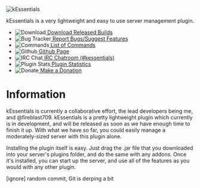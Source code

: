 ![kEssentials](http://keybordpiano459.com/images/banners/kessentials.png)

kEssentials is a very lightweight and easy to use server management plugin.

* ![Download](http://cdn2.iconfinder.com/data/icons/crystalproject/16x16/apps/ark.png)[ Download Released Builds](http://dev.bukkit.org/server-mods/kessentials/files/)
* ![Bug Tracker](http://cdn2.iconfinder.com/data/icons/kids/16x16/apps/agt_update_critical.png)[ Report Bugs/Suggest Features](http://dev.bukkit.org/server-mods/kessentials/tickets/)
* ![Commands](http://cdn2.iconfinder.com/data/icons/oxygen/16x16/mimetypes/text-x-script.png)[ List of Commands](http://dev.bukkit.org/server-mods/kessentials/pages/commands/)
* ![Github](http://cdn1.iconfinder.com/data/icons/Keyamoon-IcoMoon--limited/16/github-cat.png)[ Github Page](https://github.com/keybordpiano459/kEssentials/)
* ![IRC Chat](http://cdn1.iconfinder.com/data/icons/nuvola2/16x16/apps/edu_languages.png)[ IRC Chatroom (#kessentials)](http://webchat.esper.net/?nick=&channels=kEssentials)
* ![Plugin Stats](http://cdn3.iconfinder.com/data/icons/woothemesiconset/16/chart.png)[ Plugin Statistics](https://mcstats.org/plugin/kEssentials/)
* ![Donate](http://cdn4.iconfinder.com/data/icons/SEVEN/accounting/png/16/piggy_bank.png)[ Make a Donation](https://www.paypal.com/cgi-bin/webscr?cmd=_s-xclick&hosted_button_id=UE7FX8VYFRPTA)

# Information

kEssentials is currently a collaborative effort, the lead developers being me, and @fireblast709. kEssentials is a pretty lightweight plugin which currently is in development, and will be released as soon as we have enough time to finish it up. With what we have so far, you could easily manage a moderately-sized server with this plugin alone.

Installing the plugin itself is easy. Just drag the .jar file that you downloaded into your server's plugins folder, and do the same with any addons. Once it's installed, you can start up the server, and use all of the features as you would with any other plugin.

[ignore] random commit, Git is derping a bit